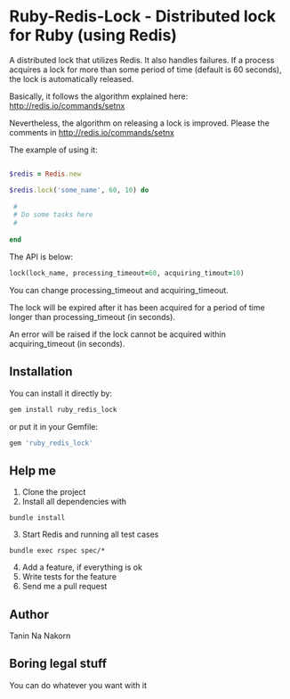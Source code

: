 Ruby-Redis-Lock - Distributed lock for Ruby (using Redis)
=======================================================

A distributed lock that utilizes Redis.
It also handles failures.
If a process acquires a lock for more than some period of time (default is 60 seconds), 
the lock is automatically released.

Basically, it follows the algorithm explained here: http://redis.io/commands/setnx

Nevertheless, the algorithm on releasing a lock is improved. Please the comments in http://redis.io/commands/setnx

The example of using it:

```ruby

$redis = Redis.new

$redis.lock('some_name', 60, 10) do
 
 #
 # Do some tasks here
 #
 
end

```

The API is below:

```ruby
lock(lock_name, processing_timeout=60, acquiring_timout=10)
```

You can change processing_timeout and acquiring_timeout.

The lock will be expired after it has been acquired for a period of time longer than processing_timeout (in seconds).

An error will be raised if the lock cannot be acquired within acquiring_timeout (in seconds).

Installation
------------------

You can install it directly by:

```sh
gem install ruby_redis_lock
```

or put it in your Gemfile:

```sh
gem 'ruby_redis_lock'
```

Help me
--------------

1. Clone the project
2. Install all dependencies with
```
bundle install
```
3. Start Redis and running all test cases
```
bundle exec rspec spec/*
```
4. Add a feature, if everything is ok
5. Write tests for the feature
6. Send me a pull request


Author
------------
Tanin Na Nakorn


Boring legal stuff
-------------------

You can do whatever you want with it
